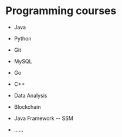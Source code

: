 # Programming courses
- Java
- Python
- Git
- MySQL
- Go
- C++
- Data Analysis
- Blockchain
- Java Framework -- SSM

- ......
